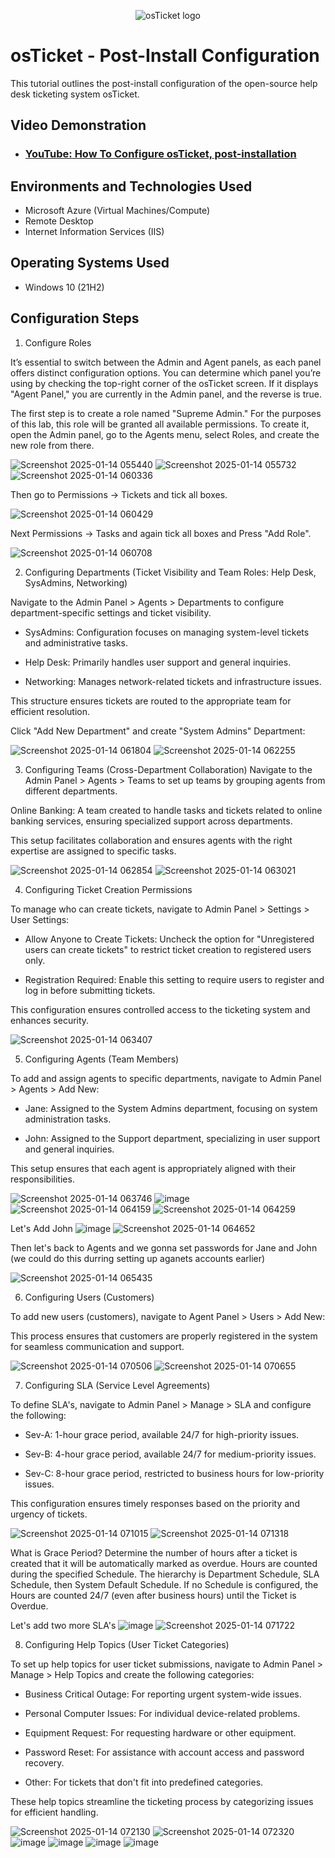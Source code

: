 <p align="center">
<img src="https://i.imgur.com/Clzj7Xs.png" alt="osTicket logo"/>
</p>

<h1>osTicket - Post-Install Configuration</h1>
This tutorial outlines the post-install configuration of the open-source help desk ticketing system osTicket.<br />


<h2>Video Demonstration</h2>

- ### [YouTube: How To Configure osTicket, post-installation](https://www.youtube.com)

<h2>Environments and Technologies Used</h2>

- Microsoft Azure (Virtual Machines/Compute)
- Remote Desktop
- Internet Information Services (IIS)

<h2>Operating Systems Used </h2>

- Windows 10</b> (21H2)

<h2>Configuration Steps</h2>

1. Configure Roles

It’s essential to switch between the Admin and Agent panels, as each panel offers distinct configuration options. You can determine which panel you’re using by checking the top-right corner of the osTicket screen. If it displays "Agent Panel," you are currently in the Admin panel, and the reverse is true.

The first step is to create a role named "Supreme Admin." For the purposes of this lab, this role will be granted all available permissions. To create it, open the Admin panel, go to the Agents menu, select Roles, and create the new role from there.

![Screenshot 2025-01-14 055440](https://github.com/user-attachments/assets/7eb8b66f-a36c-45b9-ac0e-e86e542a1783)
![Screenshot 2025-01-14 055732](https://github.com/user-attachments/assets/d5b439aa-2666-4c31-8835-2353eee86be6)
![Screenshot 2025-01-14 060336](https://github.com/user-attachments/assets/2d9260db-cded-416a-a7c7-899516312e59)

Then go to Permissions -> Tickets and tick all boxes.

![Screenshot 2025-01-14 060429](https://github.com/user-attachments/assets/fac332d0-af37-496e-a533-f198de6bb037)

Next Permissions -> Tasks and again tick all boxes and Press "Add Role".

![Screenshot 2025-01-14 060708](https://github.com/user-attachments/assets/43c0cd52-df90-48c7-bb01-98956394b358)

2. Configuring Departments (Ticket Visibility and Team Roles: Help Desk, SysAdmins, Networking)

Navigate to the Admin Panel > Agents > Departments to configure department-specific settings and ticket visibility.

- SysAdmins: Configuration focuses on managing system-level tickets and administrative tasks.
  
- Help Desk: Primarily handles user support and general inquiries.
  
- Networking: Manages network-related tickets and infrastructure issues.
  
This structure ensures tickets are routed to the appropriate team for efficient resolution.

Click "Add New Department" and create "System Admins" Department: 

![Screenshot 2025-01-14 061804](https://github.com/user-attachments/assets/0f35dd1d-c6b8-439d-a58f-c5bfa8eb2eba)
![Screenshot 2025-01-14 062255](https://github.com/user-attachments/assets/5943c7fa-f220-4e02-b1dd-d3a9b51a7699)

3. Configuring Teams (Cross-Department Collaboration)
Navigate to the Admin Panel > Agents > Teams to set up teams by grouping agents from different departments.

Online Banking: A team created to handle tasks and tickets related to online banking services, ensuring specialized support across departments.

This setup facilitates collaboration and ensures agents with the right expertise are assigned to specific tasks.

![Screenshot 2025-01-14 062854](https://github.com/user-attachments/assets/4c421c2a-7415-4ef9-b926-fed76e9cb795)
![Screenshot 2025-01-14 063021](https://github.com/user-attachments/assets/977fb09f-4d9d-4269-a7c9-04a3a2bf5810)

4. Configuring Ticket Creation Permissions
   
To manage who can create tickets, navigate to Admin Panel > Settings > User Settings:

- Allow Anyone to Create Tickets: Uncheck the option for "Unregistered users can create tickets" to restrict ticket creation to registered users only.
  
- Registration Required: Enable this setting to require users to register and log in before submitting tickets.
  
This configuration ensures controlled access to the ticketing system and enhances security.

![Screenshot 2025-01-14 063407](https://github.com/user-attachments/assets/f1942e08-d25a-4678-a3b6-4569a666ec76)

5. Configuring Agents (Team Members)

To add and assign agents to specific departments, navigate to Admin Panel > Agents > Add New:

- Jane: Assigned to the System Admins department, focusing on system administration tasks.
  
- John: Assigned to the Support department, specializing in user support and general inquiries.
  
This setup ensures that each agent is appropriately aligned with their responsibilities.

![Screenshot 2025-01-14 063746](https://github.com/user-attachments/assets/16c95745-1203-4e84-9e31-6516442688c5)
![image](https://github.com/user-attachments/assets/e3cd131e-7e85-40cd-88b0-09341c23791d)
![Screenshot 2025-01-14 064159](https://github.com/user-attachments/assets/18913131-7e75-4ecd-9d39-a4df1e623fe9)
![Screenshot 2025-01-14 064259](https://github.com/user-attachments/assets/c94c2167-f1a9-42d0-a8a6-801fb2ab7777)

Let's Add John
![image](https://github.com/user-attachments/assets/546b1006-5d01-4913-970a-bf298f0aee59)
![Screenshot 2025-01-14 064652](https://github.com/user-attachments/assets/ef1cd770-cf06-478c-a6e2-61c6dbc918bb)

Then let's back to Agents and we gonna set passwords for Jane and John (we could do this durring setting up aganets accounts earlier)

![Screenshot 2025-01-14 065435](https://github.com/user-attachments/assets/3f42555d-6e97-4146-bdc5-111fe352f793)


6. Configuring Users (Customers)
   
To add new users (customers), navigate to Agent Panel > Users > Add New:

This process ensures that customers are properly registered in the system for seamless communication and support.

![Screenshot 2025-01-14 070506](https://github.com/user-attachments/assets/18aab741-c847-4816-8c65-b2ec61cdc9a0)
![Screenshot 2025-01-14 070655](https://github.com/user-attachments/assets/6c164e11-87d1-4073-8537-61965769bad5)

7. Configuring SLA (Service Level Agreements)
   
To define SLA's, navigate to Admin Panel > Manage > SLA and configure the following:

- Sev-A: 1-hour grace period, available 24/7 for high-priority issues.
  
- Sev-B: 4-hour grace period, available 24/7 for medium-priority issues.
  
- Sev-C: 8-hour grace period, restricted to business hours for low-priority issues.
  
This configuration ensures timely responses based on the priority and urgency of tickets.

![Screenshot 2025-01-14 071015](https://github.com/user-attachments/assets/b8bc8de9-6f25-4733-be58-f26ff3c7595f)
![Screenshot 2025-01-14 071318](https://github.com/user-attachments/assets/6b18b9eb-19b8-48d4-b0fc-e3936cb2e401)

What is Grace Period? 
Determine the number of hours after a ticket is created that it will be automatically marked as overdue.
Hours are counted during the specified Schedule. The hierarchy is Department Schedule, SLA Schedule, then System Default Schedule. If no Schedule is configured, the Hours are counted 24/7 (even after business hours) until the Ticket is Overdue.

Let's add two more SLA's
![image](https://github.com/user-attachments/assets/24c02ff2-0433-4b3d-8ed6-6674665b4b6d)
![Screenshot 2025-01-14 071722](https://github.com/user-attachments/assets/8a068496-8731-41e0-a6ff-086116d31208)

8. Configuring Help Topics (User Ticket Categories)
   
To set up help topics for user ticket submissions, navigate to Admin Panel > Manage > Help Topics and create the following categories:

- Business Critical Outage: For reporting urgent system-wide issues.
  
- Personal Computer Issues: For individual device-related problems.
  
- Equipment Request: For requesting hardware or other equipment.
  
- Password Reset: For assistance with account access and password recovery.
  
- Other: For tickets that don't fit into predefined categories.
  
These help topics streamline the ticketing process by categorizing issues for efficient handling.

![Screenshot 2025-01-14 072130](https://github.com/user-attachments/assets/26bf92eb-c0c8-4025-a692-59118a8fc141)
![Screenshot 2025-01-14 072320](https://github.com/user-attachments/assets/3d69ab41-a9a3-4b79-88c3-de0b9d44ab71)
![image](https://github.com/user-attachments/assets/bfbba0f2-00a9-4da1-a397-b98c93e3f04c)
![image](https://github.com/user-attachments/assets/8216855c-b558-425c-9063-177b7e69b36f)
![image](https://github.com/user-attachments/assets/c8649960-8a49-4179-99c0-bfc8ab0af9b7)
![image](https://github.com/user-attachments/assets/e501825f-01af-4d07-820c-06ec6286fc78)




